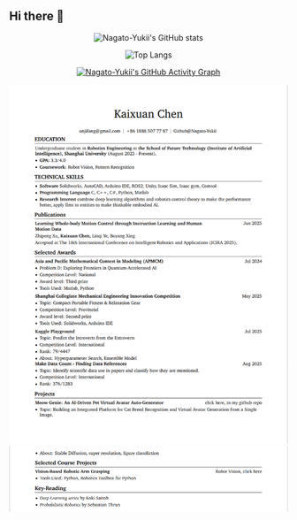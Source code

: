 ## Hi there 👋

<p align="center">
  <img src="https://github-readme-stats.vercel.app/api?username=Nagato-Yukii&theme=dark&ring_color=800080&text_color=ADD8E6&title_color=FFFF00" alt="Nagato-Yukii's GitHub stats" />
</p>

<p align="center">
  <img src="https://github-readme-stats.vercel.app/api/top-langs/?username=Nagato-Yukii&theme=dark&text_color=ADD8E6&title_color=FFFF00&hide_title=true&layout=compact" alt="Top Langs" />
</p>

<p align="center">
  <a href="https://github.com/ashutosh00710/github-readme-activity-graph">
    <img src="https://github-readme-activity-graph.vercel.app/graph?username=Nagato-Yukii&theme=tokyo-night" alt="Nagato-Yukii's GitHub Activity Graph" />
  </a>
</p>

<p align="center">
  <a href="CV.png">
    <img src="CV913_0.png" alt="My CV" />
    <img src="CV913_1.png" alt="My CV" />
  </a>
</p>


